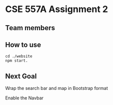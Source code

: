 # CSE 557A Assignment 2

## Team members

## How to use

```
cd ./website
npm start.
```
## Next Goal

Wrap the search bar and map in Bootstrap format

Enable the Navbar

